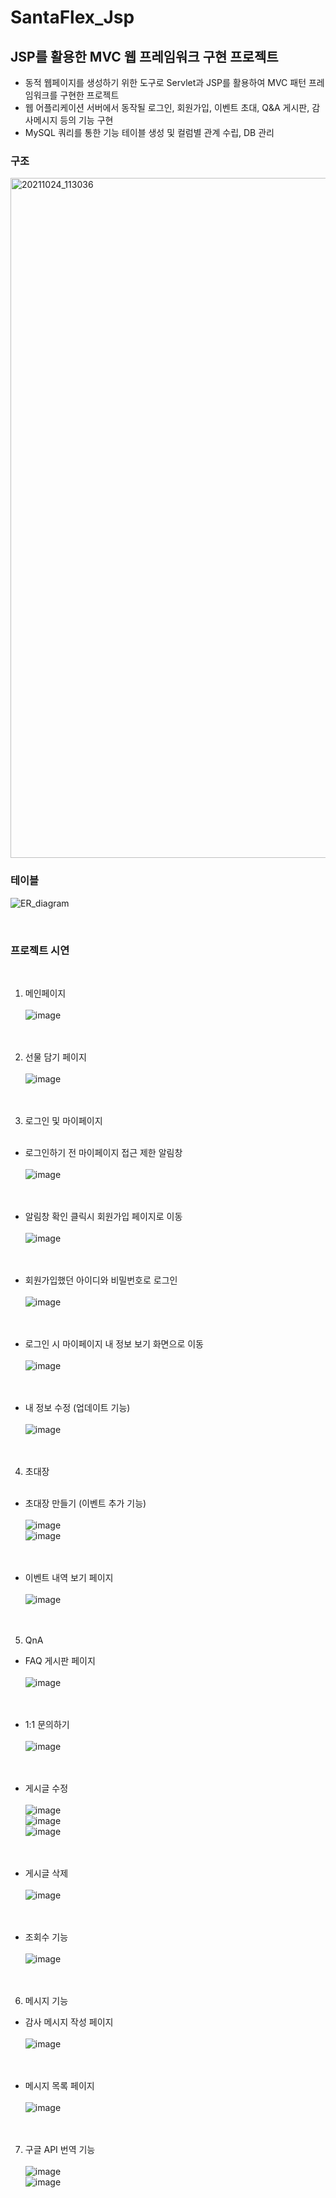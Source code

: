 # SantaFlex_Jsp
<h2>JSP를 활용한 MVC 웹 프레임워크 구현 프로젝트</h2>

- 동적 웹페이지를 생성하기 위한 도구로 Servlet과 JSP를 활용하여 MVC 패턴 프레임워크를 구현한 프로젝트
- 웹 어플리케이션 서버에서 동작될 로그인, 회원가입, 이벤트 초대, Q&A 게시판, 감사메시지 등의 기능 구현
- MySQL 쿼리를 통한 기능 테이블 생성 및 컬럼별 관계 수립, DB 관리

<h3>구조</h3>

<img width="1088" alt="20211024_113036" src="https://user-images.githubusercontent.com/78725674/138577998-30baa86c-c68e-4567-9f20-154fd291d029.png">


<br>
<h3>테이블</h3>

![ER_diagram](https://user-images.githubusercontent.com/78725674/138577301-6201c92c-61d3-4301-9061-3f5e091c24ce.png)

<br>
<h3>프로젝트 시연</h3><br>

1. 메인페이지<br><br>
![image](https://user-images.githubusercontent.com/78725674/142082587-9a04571d-169a-4a56-b194-04ecfcc4237c.png) <br><br><br>

2. 선물 담기 페이지 <br><br>
![image](https://user-images.githubusercontent.com/78725674/142082599-d27b49cf-7dc9-42cb-b43a-2483409842c2.png) <br><br><br>

3. 로그인 및 마이페이지 <br><br>

- 로그인하기 전 마이페이지 접근 제한 알림창 <br><br>
![image](https://user-images.githubusercontent.com/78725674/142083073-c37d5864-c21d-4ac4-a950-9f096e21e46d.png) <br><br><br>

- 알림창 확인 클릭시 회원가입 페이지로 이동 <br><br>
![image](https://user-images.githubusercontent.com/78725674/142083094-48d1b5e7-f0b0-43df-a62d-4bb9941ea765.png) <br><br><br>

- 회원가입했던 아이디와 비밀번호로 로그인 <br><br>
![image](https://user-images.githubusercontent.com/78725674/142083285-b8f248f0-505c-46a4-a758-08dfe8735d17.png) <br><br><br>
 
- 로그인 시 마이페이지 내 정보 보기 화면으로 이동 <br><br>
![image](https://user-images.githubusercontent.com/78725674/142083314-c28827c4-4a26-4a17-92ff-1d2a82a26591.png) <br><br><br>

- 내 정보 수정 (업데이트 기능) <br><br>
![image](https://user-images.githubusercontent.com/78725674/142083338-e6b234ba-3db0-4a67-b0af-38103732e360.png) <br><br><br>

4. 초대장 <br><br>
 
- 초대장 만들기 (이벤트 추가 기능) <br><br>
![image](https://user-images.githubusercontent.com/78725674/142083362-1501efb5-a936-4163-8cc0-ac09d55a0e34.png)<br>
![image](https://user-images.githubusercontent.com/78725674/142083374-ebd3637d-f3e3-4d4a-8a8d-66e3ed211353.png) <br><br><br>

- 이벤트 내역 보기 페이지 <br><br>
![image](https://user-images.githubusercontent.com/78725674/142083400-1c923c06-ed64-47fa-aade-10c1c7c5cff1.png) <br><br><br>

5. QnA

- FAQ 게시판 페이지 <br><br>
![image](https://user-images.githubusercontent.com/78725674/142083412-0a2285ba-33c2-4c40-95a1-b7f164fbacb4.png) <br><br><br>

- 1:1 문의하기 <br><br>
![image](https://user-images.githubusercontent.com/78725674/142083425-a0c375c9-ad1c-4431-aed4-9d4008967f27.png) <br><br><br>

- 게시글 수정  <br><br>
![image](https://user-images.githubusercontent.com/78725674/142083453-aeee019a-66a1-4bed-931a-601330bd7c3a.png) <br>
![image](https://user-images.githubusercontent.com/78725674/142083464-c94ab041-f0aa-47ec-966d-6811b330479f.png) <br>
![image](https://user-images.githubusercontent.com/78725674/142083472-714d9f5d-4a56-40c9-89ab-70c5b9dedf32.png) <br><br><br>

- 게시글 삭제 <br><br>
![image](https://user-images.githubusercontent.com/78725674/142083482-dd446be9-2c45-42cc-b10c-a81e949af68e.png) <br><br><br>

- 조회수 기능 <br><br>
![image](https://user-images.githubusercontent.com/78725674/142083492-fc0679cc-258f-4534-a3c8-2607767cc614.png) <br><br><br>

6. 메시지 기능

- 감사 메시지 작성 페이지 <br><br>
![image](https://user-images.githubusercontent.com/78725674/142083534-d67c98fd-a9ef-4a60-bbe4-135842b4b8c4.png) <br><br><br>

- 메시지 목록 페이지 <br><br>
![image](https://user-images.githubusercontent.com/78725674/142083582-ef9371f6-c8c0-426c-9167-d315351cb18c.png) <br><br><br>

7. 구글 API 번역 기능 <br><br>
![image](https://user-images.githubusercontent.com/78725674/142083605-0eff0f5a-77f3-48cd-a559-7665d6c3d992.png) <br>
![image](https://user-images.githubusercontent.com/78725674/142083614-23c7f40c-6631-4d74-9015-12bf4fc96e63.png) <br><br><br>

